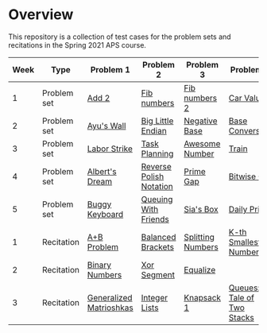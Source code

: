 # Overview

This repository is a collection of test cases for the problem sets and recitations in the Spring 2021 APS course.

| Week | Type | Problem 1 | Problem 2 | Problem 3 | Problem 4 | Problem 5 | Misc. Problems |
|-|-|-|-|-|-|-|-|
|1|Problem set|[Add 2](https://github.com/dsosd/nyu_cs480_aps/tree/feature/test_cases/ps01/add_2/test)|[Fib numbers](https://github.com/dsosd/nyu_cs480_aps/tree/feature/test_cases/ps01/fibonacci/test)|[Fib numbers 2](https://github.com/dsosd/nyu_cs480_aps/tree/feature/test_cases/ps01/fibonacci_2/test)|[Car Value](https://github.com/dsosd/nyu_cs480_aps/tree/feature/test_cases/ps01/car/test)|[Rod Sculpture](https://github.com/dsosd/nyu_cs480_aps/tree/feature/test_cases/ps01/rod/test)|[Add](https://github.com/dsosd/nyu_cs480_aps/tree/feature/test_cases/ps01/add/test)|
|2|Problem set|[Ayu's Wall](https://github.com/dsosd/nyu_cs480_aps/tree/feature/test_cases/ps02/wall/test)|[Big Little Endian](https://github.com/dsosd/nyu_cs480_aps/tree/feature/test_cases/ps02/endian/test)|[Negative Base](https://github.com/dsosd/nyu_cs480_aps/tree/feature/test_cases/ps02/negative/test)|[Base Conversion](https://github.com/dsosd/nyu_cs480_aps/tree/feature/test_cases/ps02/conversion/test)|[Chess Championship](https://github.com/dsosd/nyu_cs480_aps/tree/feature/test_cases/ps02/chess/test)||
|3|Problem set|[Labor Strike](https://github.com/dsosd/nyu_cs480_aps/tree/feature/test_cases/ps03/strike/test)|[Task Planning](https://github.com/dsosd/nyu_cs480_aps/tree/feature/test_cases/ps03/scheduling/test)|[Awesome Number](https://github.com/dsosd/nyu_cs480_aps/tree/feature/test_cases/ps03/prime/test)|[Train](https://github.com/dsosd/nyu_cs480_aps/tree/feature/test_cases/ps03/train/test)|[Stack Puzzle](https://github.com/dsosd/nyu_cs480_aps/tree/feature/test_cases/ps03/permutation/test)||
|4|Problem set|[Albert's Dream](https://github.com/dsosd/nyu_cs480_aps/tree/feature/test_cases/ps04/dictionary/test)|[Reverse Polish Notation](https://github.com/dsosd/nyu_cs480_aps/tree/feature/test_cases/ps04/postfix/test)|[Prime Gap](https://github.com/dsosd/nyu_cs480_aps/tree/feature/test_cases/ps04/prime/test)|[Bitwise Or](https://github.com/dsosd/nyu_cs480_aps/tree/feature/test_cases/ps04/or/test)|[Ferry](https://github.com/dsosd/nyu_cs480_aps/tree/feature/test_cases/ps04/ferry/test)||
|5|Problem set|[Buggy Keyboard](https://github.com/dsosd/nyu_cs480_aps/tree/feature/test_cases/ps05/keyboard/test)|[Queuing With Friends](https://github.com/dsosd/nyu_cs480_aps/tree/feature/test_cases/ps05/friends/test)|[Sia's Box](https://github.com/dsosd/nyu_cs480_aps/tree/feature/test_cases/ps05/mystery/test)|[Daily Prize](https://github.com/dsosd/nyu_cs480_aps/tree/feature/test_cases/ps05/prize/test)|[Unique Subarray](https://github.com/dsosd/nyu_cs480_aps/tree/feature/test_cases/ps05/subarray/test)||
|1|Recitation|[A+B Problem](https://github.com/dsosd/nyu_cs480_aps/tree/feature/test_cases/recit01/a_a_plus_b/test)|[Balanced Brackets](https://github.com/dsosd/nyu_cs480_aps/tree/feature/test_cases/recit01/b_brackets/test)|[Splitting Numbers](https://github.com/dsosd/nyu_cs480_aps/tree/feature/test_cases/recit01/c_split/test)|[K-th Smallest Number](https://github.com/dsosd/nyu_cs480_aps/tree/feature/test_cases/recit01/d_smallest/test)|||
|2|Recitation|[Binary Numbers](https://github.com/dsosd/nyu_cs480_aps/tree/feature/test_cases/recit02/a_consecutive/test)|[Xor Segment](https://github.com/dsosd/nyu_cs480_aps/tree/feature/test_cases/recit02/b_xor/test)|[Equalize](https://github.com/dsosd/nyu_cs480_aps/tree/feature/test_cases/recit02/c_match/test)||||
|3|Recitation|[Generalized Matrioshkas](https://github.com/dsosd/nyu_cs480_aps/tree/feature/test_cases/recit03/a_general/test)|[Integer Lists](https://github.com/dsosd/nyu_cs480_aps/tree/feature/test_cases/recit03/b_rainbow/test)|[Knapsack 1](https://github.com/dsosd/nyu_cs480_aps/tree/feature/test_cases/recit03/c_knapsack/test)|[Queues: A Tale of Two Stacks](https://github.com/dsosd/nyu_cs480_aps/tree/feature/test_cases/recit03/d_queue/test)|||
